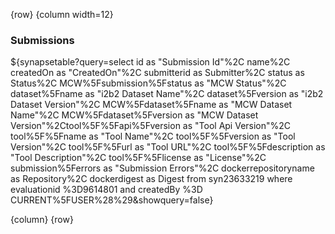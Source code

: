 <!-- markdownlint-disable-next-line first-line-h1 -->
{row}
{column width=12}

### Submissions

<!-- markdownlint-disable-next-line first-line-h1 -->
${synapsetable?query=select id as "Submission Id"%2C name%2C createdOn as "CreatedOn"%2C submitterid as Submitter%2C status as Status%2C MCW%5Fsubmission%5Fstatus as "MCW Status"%2C dataset%5Fname as "i2b2 Dataset Name"%2C dataset%5Fversion as "i2b2 Dataset Version"%2C MCW%5Fdataset%5Fname as "MCW Dataset Name"%2C MCW%5Fdataset%5Fversion as "MCW Dataset Version"%2Ctool%5F%5Fapi%5Fversion as "Tool Api Version"%2C tool%5F%5Fname as "Tool Name"%2C tool%5F%5Fversion as "Tool Version"%2C tool%5F%5Furl as "Tool URL"%2C tool%5F%5Fdescription as "Tool Description"%2C tool%5F%5Flicense as "License"%2C submission%5Ferrors as "Submission Errors"%2C dockerrepositoryname as Repository%2C dockerdigest as Digest from  syn23633219 where evaluationid %3D9614801 and createdBy %3D CURRENT%5FUSER%28%29&showquery=false}

{column}
{row}
